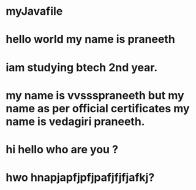 # myJavafile
# hello world my name is praneeth 
# iam studying btech 2nd year.
# my name is vvssspraneeth but my name as per official certificates my name is vedagiri praneeth.
# hi hello who are you ?
# hwo hnapjapfjpfjpafjfjfjafkj?
